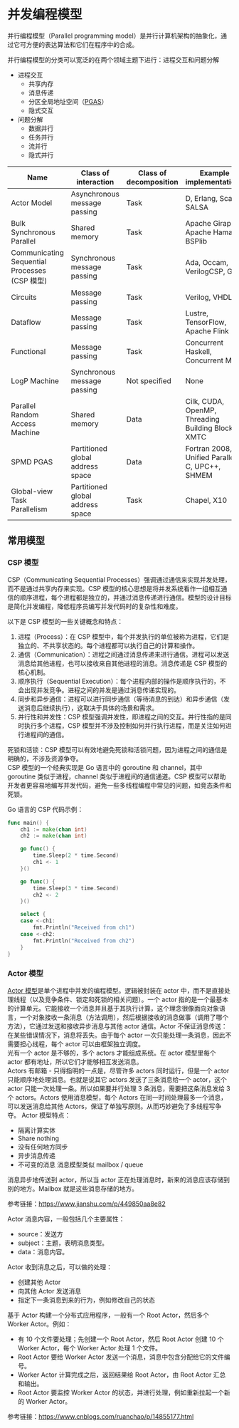 # 并发编程模型
并行编程模型（Parallel programming model）是并行计算机架构的抽象化，通过它可方便的表达算法和它们在程序中的合成。  

并行编程模型的分类可以宽泛的在两个领域主题下进行：进程交互和问题分解
* 进程交互
  * 共享内存
  * 消息传递
  * 分区全局地址空间（[PGAS](https://en.wikipedia.org/wiki/Partitioned_global_address_space)）
  * 隐式交互
* 问题分解
  * 数据并行
  * 任务并行
  * 流并行
  * 隐式并行

|Name	|Class of interaction	|Class of decomposition	|Example implementations
|--     |--                     |--                     |--
|Actor Model	|Asynchronous message passing	|Task	|D, Erlang, Scala, SALSA
|Bulk Synchronous Parallel	|Shared memory	|Task	|Apache Giraph, Apache Hama, BSPlib
|Communicating Sequential Processes (CSP 模型)	|Synchronous message passing	|Task	|Ada, Occam, VerilogCSP, Go
|Circuits	|Message passing	|Task	|Verilog, VHDL
|Dataflow	|Message passing	|Task	|Lustre, TensorFlow, Apache Flink
|Functional	|Message passing	|Task	|Concurrent Haskell, Concurrent ML
|LogP Machine	|Synchronous message passing	|Not specified	|None
|Parallel Random Access Machine	|Shared memory	|Data	|Cilk, CUDA, OpenMP, Threading Building Blocks, XMTC
|SPMD PGAS	|Partitioned global address space	|Data	|Fortran 2008, Unified Parallel C, UPC++, SHMEM
|Global-view Task Parallelism	|Partitioned global address space	|Task	|Chapel, X10

## 常用模型
### CSP 模型
CSP（Communicating Sequential Processes）强调通过通信来实现并发处理，而不是通过共享内存来实现。CSP 模型的核心思想是将并发系统看作一组相互通信的顺序进程，每个进程都是独立的，并通过消息传递进行通信。模型的设计目标是简化并发编程，降低程序员编写并发代码时的复杂性和难度。  

以下是 CSP 模型的一些关键概念和特点：
1. 进程（Process）：在 CSP 模型中，每个并发执行的单位被称为进程，它们是独立的、不共享状态的。每个进程都可以执行自己的计算和操作。
2. 通信（Communication）：进程之间通过消息传递来进行通信。进程可以发送消息给其他进程，也可以接收来自其他进程的消息。消息传递是 CSP 模型的核心机制。
3. 顺序执行（Sequential Execution）：每个进程内部的操作是顺序执行的，不会出现并发竞争。进程之间的并发是通过消息传递实现的。
4. 同步和异步通信：进程可以进行同步通信（等待消息的到达）和异步通信（发送消息后继续执行），这取决于具体的场景和需求。
5. 并行性和并发性：CSP 模型强调并发性，即进程之间的交互。并行性指的是同时执行多个进程，CSP 模型并不涉及控制如何并行执行进程，而是关注如何进行进程间的通信。

死锁和活锁：CSP 模型可以有效地避免死锁和活锁问题，因为进程之间的通信是明确的，不涉及资源争夺。  
CSP 模型的一个经典实现是 Go 语言中的 goroutine 和 channel，其中 goroutine 类似于进程，channel 类似于进程间的通信通道。CSP 模型可以帮助开发者更容易地编写并发代码，避免一些多线程编程中常见的问题，如竞态条件和死锁。  

Go 语言的 CSP 代码示例：  
```go
func main() {
	ch1 := make(chan int)
	ch2 := make(chan int)

	go func() {
		time.Sleep(2 * time.Second)
		ch1 <- 1
	}()

	go func() {
		time.Sleep(3 * time.Second)
		ch2 <- 2
	}()

	select {
	case <-ch1:
		fmt.Println("Received from ch1")
	case <-ch2:
		fmt.Println("Received from ch2")
	}
}
```

### Actor 模型
[Actor 模型](https://zh.wikipedia.org/wiki/%E6%BC%94%E5%91%98%E6%A8%A1%E5%9E%8B)是单个进程中并发的编程模型。逻辑被封装在 actor 中，而不是直接处理线程（以及竞争条件、锁定和死锁的相关问题）。一个 actor 指的是一个最基本的计算单元。它能接收一个消息并且基于其执行计算，这个理念很像面向对象语言，一个对象接收一条消息（方法调用），然后根据接收的消息做事（调用了哪个方法），它通过发送和接收异步消息与其他 actor 通信。Actor 不保证消息传送：在某些错误情况下，消息将丢失。由于每个 actor 一次只能处理一条消息，因此不需要担心线程，每个 actor 可以由框架独立调度。  
光有一个 actor 是不够的，多个 actors 才能组成系统。在 actor 模型里每个 actor 都有地址，所以它们才能够相互发送消息。  
Actors 有邮箱 - 只得指明的一点是，尽管许多 actors 同时运行，但是一个 actor 只能顺序地处理消息。也就是说其它 actors 发送了三条消息给一个 actor，这个 actor 只能一次处理一条。所以如果要并行处理 3 条消息，需要把这条消息发给 3 个 actors。Actors 使用消息模型，每个 Actors 在同一时间处理最多一个消息，可以发送消息给其他 Actors，保证了单独写原则。从而巧妙避免了多线程写争夺。
Actor 模型特点：
* 隔离计算实体
* Share nothing
* 没有任何地方同步
* 异步消息传递
* 不可变的消息 消息模型类似 mailbox / queue

消息异步地传送到 actor，所以当 actor 正在处理消息时，新来的消息应该存储到别的地方。Mailbox 就是这些消息存储的地方。

参考链接：https://www.jianshu.com/p/449850aa8e82  

Actor 消息内容，一般包括几个主要属性：
* source：发送方
* subject：主题，表明消息类型。
* data：消息内容。
 
Actor 收到消息之后，可以做的处理：
* 创建其他 Actor
* 向其他 Actor 发送消息
* 指定下一条消息到来的行为，例如修改自己的状态
 
基于 Actor 构建一个分布式应用程序，一般有一个 Root Actor，然后多个 Worker Actor。例如：
* 有 10 个文件要处理；先创建一个 Root Actor，然后 Root Actor 创建 10 个 Worker Actor，每个 Worker Actor 处理 1 个文件。
* Root Actor 要给 Worker Actor 发送一个消息，消息中包含分配给它的文件编号。
* Worker Actor 计算完成之后，返回结果给 Root Actor，由 Root Actor 汇总和输出。
* Root Actor 要监控 Worker Actor 的状态，并进行处理，例如重新拉起一个新的 Worker Actor。

参考链接：https://www.cnblogs.com/ruanchao/p/14855177.html  
